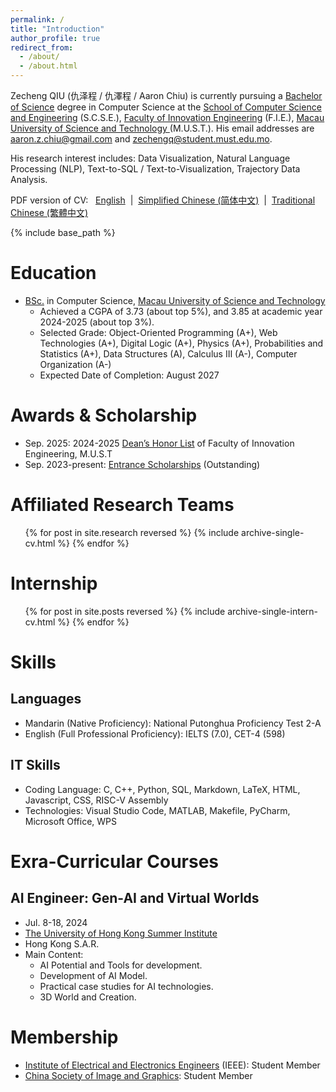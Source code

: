 ```yaml
---
permalink: /
title: "Introduction"
author_profile: true
redirect_from: 
  - /about/
  - /about.html
---
```


Zecheng QIU (仇泽程 / 仇澤程 / Aaron Chiu) is currently pursuing a [Bachelor of Science](https://fie.must.edu.mo/id-1439/program/view/id-211.html?locale=en_US) degree in Computer Science at the [School of Computer Science and Engineering](https://fie.must.edu.mo/page/id-1434.html?locale=en_US) (S.C.S.E.), [Faculty of Innovation Engineering](https://fie.must.edu.mo/index.html?locale=en_US) (F.I.E.), [Macau University of Science and Technology ](https://www.must.edu.mo/index.html?locale=en_US) (M.U.S.T.). His email addresses are [aaron.z.chiu@gmail.com](aaron.z.chiu@gmail.com) and [zechengq@student.must.edu.mo](zechengq@student.must.edu.mo).

His research interest includes: Data Visualization, Natural Language Processing (NLP), Text-to-SQL / Text-to-Visualization, Trajectory Data Analysis.

PDF version of CV: &nbsp;
<a href="../documents/Zecheng_ QIU_CV.pdf">English</a> 
&nbsp;|&nbsp;
<a href="../documents/仇泽程简历.pdf">Simplified Chinese (简体中文)</a>
&nbsp;|&nbsp;
<a href="../documents/仇澤程履歷.pdf">Traditional Chinese (繁體中文)</a>


{% include base_path %}



Education
======
* [BSc.](https://fie.must.edu.mo/id-1439/program/view/id-211.html) in Computer Science, [Macau University of Science and Technology](https://www.must.edu.mo/index.html?locale=en_US)
  * Achieved a CGPA of 3.73 (about top 5%), and 3.85 at academic year 2024-2025 (about top 3%).
  * Selected Grade: Object-Oriented Programming (A+), Web Technologies (A+), Digital Logic (A+), Physics (A+), Probabilities and Statistics (A+), Data Structures (A), Calculus Ⅲ (A-), Computer Organization (A-)
  * Expected Date of Completion: August 2027

Awards & Scholarship
======
* Sep. 2025: 2024-2025 [Dean’s Honor List](https://stud.must.edu.mo/page/id-3773.html?locale=en_US) of Faculty of Innovation Engineering, M.U.S.T
* Sep. 2023-present: [Entrance Scholarships](https://ugadmissions.must.edu.mo/page/id-1312.html?locale=en_US) (Outstanding) 

Affiliated Research Teams
======
  <ul>{% for post in site.research reversed %}
    {% include archive-single-cv.html %}
  {% endfor %}</ul>

Internship
======

  <ul>{% for post in site.posts reversed %}
    {% include archive-single-intern-cv.html  %}
  {% endfor %}</ul> 



  
Skills
======

Languages
------
  * Mandarin (Native Proficiency): National Putonghua Proficiency Test 2-A
  * English (Full Professional Proficiency): IELTS (7.0), CET-4 (598)

IT Skills
------
* Coding Language: C, C++, Python, SQL, Markdown, LaTeX, HTML, Javascript, CSS, RISC-V Assembly
* Technologies: Visual Studio Code, MATLAB, Makefile, PyCharm, Microsoft Office, WPS

<!-- Publications
======
  <ul>{% for post in site.publications reversed %}
    {% include archive-single-cv.html %}
  {% endfor %}</ul> -->
  

<!-- Talks
======
  <ul>{% for post in site.talks reversed %}
    {% include archive-single-talk-cv.html  %}
  {% endfor %}</ul> -->
  



Exra-Curricular Courses
======

AI Engineer: Gen-AI and Virtual Worlds 
------
* Jul. 8-18, 2024
* [The University of Hong Kong Summer Institute](https://www.summerinstitute.hku.hk)
* Hong Kong S.A.R.
* Main Content: 
  * AI Potential and Tools for development.
  * Development of AI Model.
  * Practical case studies for AI technologies.
  * 3D World and Creation.
  
Membership
======
* [Institute of Electrical and Electronics Engineers](https://www.ieee.org) (IEEE): Student Member
* [China Society of Image and Graphics](https://en.csig.org.cn/index.html): Student Member


